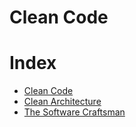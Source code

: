 # Clean Code

# Index 

* [Clean Code](https://github.com/andresmontoyab/Clean-Code/blob/master/clean-code)	
* [Clean Architecture](https://github.com/andresmontoyab/Clean-Code/blob/master/clean-architecture)	
* [The Software Craftsman](https://github.com/andresmontoyab/Clean-Code/blob/master/software-craftsman)	
